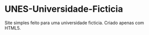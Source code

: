 # UNES-Universidade-Ficticia
 Site simples feito para uma universidade ficticia. Criado apenas com HTML5.
